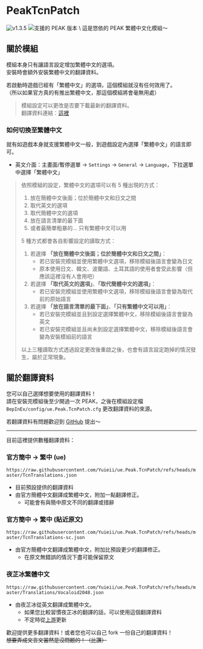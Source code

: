 # PeakTcnPatch
<!-- shields.io: 為什麼他不給我用 JSON 的 endpoint :( -->
![v1.3.5](https://img.shields.io/badge/v1.3.5-blue)
![支援的 PEAK 版本](https://img.shields.io/badge/dynamic/regex?url=https%3A%2F%2Fraw.githubusercontent.com%2FYuieii%2Fue.Peak.TcnPatch%2Frefs%2Fheads%2Fmaster%2FDocs%2FMetadata.json&search=%22GameVersion%22%3A%20%22(.%2B)%22&replace=%241&label=PEAK&color=red) \
這是悠依的 PEAK 繁體中文化模組～

## 關於模組
模組本身只有讓語言設定增加繁體中文的選項。 \
安裝時會額外安裝繁體中文的翻譯資料。

若啟動時遊戲已經有「繁體中文」的選項，這個模組就沒有任何效用了。 \
（所以如果官方真的有推出繁體中文，那這個模組將會毫無用處）

> 模組設定可以更改是否要下載最新的翻譯資料。 \
> 翻譯資料連結：[這裡](https://github.com/Yuieii/ue.Peak.TcnPatch/blob/master/TcnTranslations.json)

### 如何切換至繁體中文
就有如遊戲本身就支援繁體中文一般，到遊戲設定內選擇「繁體中文」的語言即可。
- 英文介面：主畫面/暫停選單 → `Settings` → `General` → `Language`，下拉選單中選擇「繁體中文」

> 依照模組的設定，繁體中文的選項可以有 5 種出現的方式：
> 1. 放在簡體中文後面；位於簡體中文和日文之間
> 2. 取代英文的選項
> 3. 取代簡體中文的選項
> 4. 放在語言清單的最下面
> 5. 或者最簡單粗暴的... 只有繁體中文可以用
>
> 5 種方式都會各自影響設定的讀取方式：
> 1. 若選擇 **「放在簡體中文後面；位於簡體中文和日文之間」**：
>    - 若已安裝完模組並使用繁體中文選項，移除模組後語言會變為日文
>    - 原本使用日文、韓文、波蘭語、土耳其語的使用者會受此影響（但應該這裡沒有人會用吧）
> 2. 若選擇 **「取代英文的選項」**、**「取代簡體中文的選項」**：
>    - 若已安裝完模組並使用繁體中文選項，移除模組後語言會變為取代前的原始語言
> 3. 若選擇 **「放在語言清單的最下面」**、**「只有繁體中文可以用」**：
>    - 若已安裝完模組並且到設定選擇繁體中文，移除模組後語言會變為英文
>    - 若已安裝完模組並且尚未到設定選擇繁體中文，移除模組後語言會變為安裝模組前的語言
>
> 以上三種讀取方式透過設定更改後重啟之後，也會有語言設定跑掉的情況發生，屬於正常現象。

## 關於翻譯資料
您可以自己選擇想要使用的翻譯資料！ \
請在安裝完模組後至少開過一次 PEAK，之後在模組設定檔 `BepInEx/config/ue.Peak.TcnPatch.cfg` 更改翻譯資料的來源。

若翻譯資料有問題歡迎到 [GitHub](https://github.com/Yuieii/ue.Peak.TcnPatch/issues) 提出～

---

目前這裡提供數種翻譯資料：

### 官方簡中 → 繁中 (ue)
`https://raw.githubusercontent.com/Yuieii/ue.Peak.TcnPatch/refs/heads/master/TcnTranslations.json`
- 目前預設提供的翻譯資料
- 由官方簡體中文翻譯成繁體中文，附加一點翻譯修正。
  - 可能會有與簡中原文不同的翻譯或措辭

### 官方簡中 → 繁中 (貼近原文)
`https://raw.githubusercontent.com/Yuieii/ue.Peak.TcnPatch/refs/heads/master/TcnTranslations-sc.json`
- 由官方簡體中文翻譯成繁體中文，附加比預設更少的翻譯修正。
  - 在原文無錯誤的情況下盡可能保留原文

### 夜芷冰繁體中文
`https://raw.githubusercontent.com/Yuieii/ue.Peak.TcnPatch/refs/heads/master/Translations/Vocaloid2048.json`
- 由夜芷冰從英文翻譯成繁體中文。
  - 如果您比較習慣夜芷冰的翻譯的話，可以使用這個翻譯資料 
  - 不定時從[上游](https://github.com/Vocaloid2048/PEAK-zh-tw-Translation)更新

歡迎提供更多翻譯資料！或者您也可以自己 fork 一份自己的翻譯資料！ \
~~想要弄成文言文當然是沒問題的！（比讚）~~
